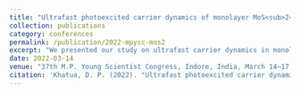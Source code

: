 ```yaml
---
title: "Ultrafast photoexcited carrier dynamics of monolayer MoS<sub>2</sub> near the band edge above Mott density"
collection: publications
category: conferences
permalink: /publication/2022-mpysc-mos2
excerpt: "We presented our study on ultrafast carrier dynamics in monolayer MoS<sub>2</sub> near the band edge under excitation densities above the Mott threshold."
date: 2022-03-14
venue: "37th M.P. Young Scientist Congress, Indore, India, March 14–17, 2022 (Oral Presentation)"
citation: 'Khatua, D. P. (2022). "Ultrafast photoexcited carrier dynamics of monolayer MoS<sub>2</sub> near the band edge above Mott density." <i>37th M.P. Young Scientist Congress</i>, Indore, India, March 14–17, 2022 (Oral Presentation).'
---
```

